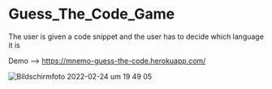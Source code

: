 # Guess_The_Code_Game
The user is given a code snippet and the user has to decide which language it is

 Demo --> https://mnemo-guess-the-code.herokuapp.com/
 
 ![Bildschirmfoto 2022-02-24 um 19 49 05](https://user-images.githubusercontent.com/46624616/155588159-8f8da314-89b0-4265-9f82-ec9115696798.png)


